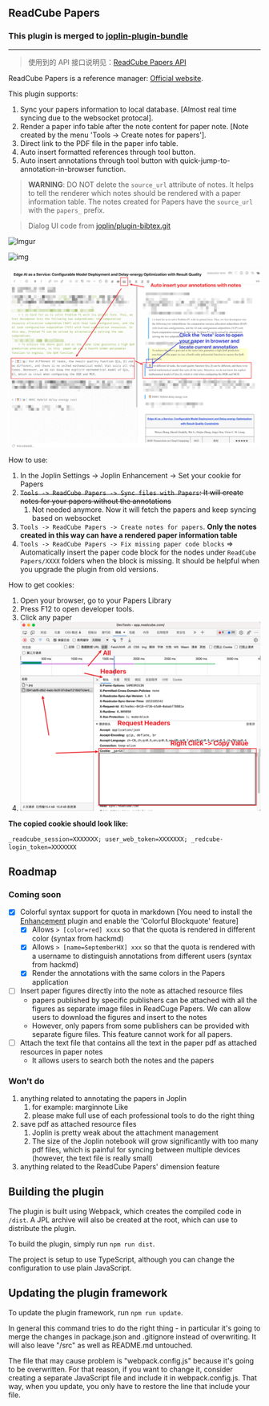 ## ReadCube Papers


### This plugin is merged to [joplin-plugin-bundle](https://github.com/SeptemberHX/joplin-plugin-bundle)

---


> 使用到的 API 接口说明见：[ReadCube Papers API](https://blog.hxgpark.com/posts/ReadCubePapersAPI/)

ReadCube Papers is a reference manager: [Official website](https://www.papersapp.com/).

This plugin supports:

1. Sync your papers information to local database. [Almost real time syncing due to the websocket protocal].
2. Render a paper info table after the note content for paper note. [Note created by the menu 'Tools -> Create notes for papers'].
3. Direct link to the PDF file in the paper info table.
4. Auto insert formatted references through tool button.
5. Auto insert annotations through tool button with quick-jump-to-annotation-in-browser function.

> **WARNING**: DO NOT delete the `source_url` attribute of notes. It helps to tell the renderer which notes should be rendered with a paper information table. The notes created for Papers have the `source_url` with the `papers_` prefix.


> Dialog UI code from [joplin/plugin-bibtex.git](https://github.com/joplin/plugin-bibtex.git)

![Imgur](https://i.imgur.com/lqWRkwG.gif)

![img](https://i.imgur.com/Acri6uW.gif)

![](./screenshot/paper_annotation.png)

How to use:
1. In the Joplin Settings -> Joplin Enhancement -> Set your cookie for Papers
2. ~~`Tools -> ReadCube Papers -> Sync files with Papers`: It will create notes for your papers without the annotations~~
    1. Not needed anymore. Now it will fetch the papers and keep syncing based on websocket
3. `Tools -> ReadCube Papers -> Create notes for papers`. **Only the notes created in this way can have a rendered paper information table**
4. `Tools -> ReadCube Papers -> Fix missing paper code blocks` => Automatically insert the paper code block for the nodes under `ReadCube Papers/XXXX` folders when the block is missing. It should be helpful when you upgrade the plugin from old versions.

How to get cookies:
1. Open your browser, go to your Papers Library
2. Press F12 to open developer tools.
3. Click any paper
4. ![](./screenshot/paper_cookies.png)


**The copied cookie should look like:**

```cookies
_readcube_session=XXXXXXX; user_web_token=XXXXXXX; _redcube-login_token=XXXXXXX
```

## Roadmap

### Coming soon

- [x] Colorful syntax support for quota in markdown [You need to install the [Enhancement](https://github.com/SeptemberHX/joplin-plugin-enhancement) plugin and enable the 'Colorful Blockquote' feature]
  - [x] Allows `> [color=red] xxxx` so that the quota is rendered in different color (syntax from hackmd)
  - [x] Allows `> [name=SeptemberHX] xxx` so that the quota is rendered with a username to distinguish annotations from different users (syntax from hackmd)
  - [x] Render the annotations with the same colors in the Papers application
- [ ] Insert paper figures directly into the note as attached resource files
  - papers published by specific publishers can be attached with all the figures as separate image files in ReadCuge Papers. We can allow users to download the figures and insert to the notes
  - However, only papers from some publishers can be provided with separate figure files. This feature cannot work for all papers.
- [ ] Attach the text file that contains all the text in the paper pdf as attached resources in paper notes
  - It allows users to search both the notes and the papers

### Won't do

1. anything related to annotating the papers in Joplin
   1. for example: marginnote Like
   2. please make full use of each professional tools to do the right thing
2. save pdf as attached resource files
   1. Joplin is pretty weak about the attachment management
   2. The size of the Joplin notebook will grow significantly with too many pdf files, which is painful for syncing between multiple devices (however, the text file is really small)
3. anything related to the ReadCube Papers' dimension feature

## Building the plugin

The plugin is built using Webpack, which creates the compiled code in `/dist`. A JPL archive will also be created at the root, which can use to distribute the plugin.

To build the plugin, simply run `npm run dist`.

The project is setup to use TypeScript, although you can change the configuration to use plain JavaScript.

## Updating the plugin framework

To update the plugin framework, run `npm run update`.

In general this command tries to do the right thing - in particular it's going to merge the changes in package.json and .gitignore instead of overwriting. It will also leave "/src" as well as README.md untouched.

The file that may cause problem is "webpack.config.js" because it's going to be overwritten. For that reason, if you want to change it, consider creating a separate JavaScript file and include it in webpack.config.js. That way, when you update, you only have to restore the line that include your file.
